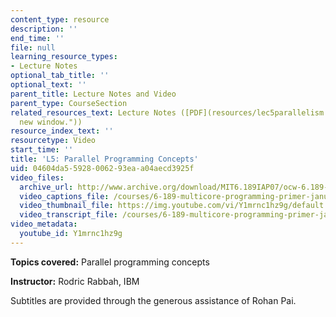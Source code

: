 ```yaml
---
content_type: resource
description: ''
end_time: ''
file: null
learning_resource_types:
- Lecture Notes
optional_tab_title: ''
optional_text: ''
parent_title: Lecture Notes and Video
parent_type: CourseSection
related_resources_text: Lecture Notes ([PDF](resources/lec5parallelism "Open in a
  new window."))
resource_index_text: ''
resourcetype: Video
start_time: ''
title: 'L5: Parallel Programming Concepts'
uid: 04604da5-5928-0062-93ea-a04aecd3925f
video_files:
  archive_url: http://www.archive.org/download/MIT6.189IAP07/ocw-6.189-iap07-lec05_300k.mp4
  video_captions_file: /courses/6-189-multicore-programming-primer-january-iap-2007/d659076bf5855541a9900d7484612adb_Y1mrnc1hz9g.vtt
  video_thumbnail_file: https://img.youtube.com/vi/Y1mrnc1hz9g/default.jpg
  video_transcript_file: /courses/6-189-multicore-programming-primer-january-iap-2007/e3c146574aeab7d5c6619dbc8e9fb12e_Y1mrnc1hz9g.pdf
video_metadata:
  youtube_id: Y1mrnc1hz9g
---
```


**Topics covered:** Parallel programming concepts

**Instructor:** Rodric Rabbah, IBM

Subtitles are provided through the generous assistance of Rohan Pai.
